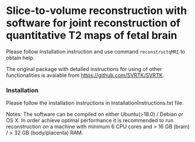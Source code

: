 # Slice-to-volume reconstruction with software for joint reconstruction of quantitative T2 maps of fetal brain
Please follow Installation instruction and use command `reconstructqMRI` to obtain help.

The original package with detailed instructions for using of other functionalities is avaiable from https://github.com/SVRTK/SVRTK.

### Installation
Please follow the installation instructions in InstallationInstructions.txt file.

Notes: The software can be compiled on either Ubuntu(>18.0) / Debian or OS X. In order achieve optimal performance it is recommended to run reconstruction on a machine with minimum 6 CPU cores and > 16 GB (brain) / > 32 GB (body/placenta) RAM.
